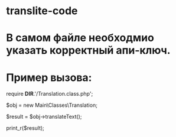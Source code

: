 # translite-code 
# В самом файле необходмио указать корректный апи-ключ. 
# Пример вызова:


require __DIR__.'/Translation.class.php';

$obj = new Main\Classes\Translation;

$result = $obj->translateText();

print_r($result);


